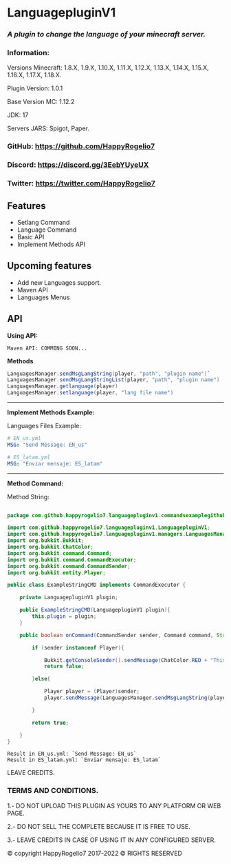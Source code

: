 # LanguagepluginV1

### _A plugin to change the language of your minecraft server._

### Information:
Versions Minecraft: 1.8.X, 1.9.X, 1.10.X, 1.11.X, 1.12.X, 1.13.X, 1.14.X, 1.15.X, 1.16.X, 1.17.X, 1.18.X.

Plugin Version: 1.0.1

Base Version MC: 1.12.2

JDK: 17

Servers JARS: Spigot, Paper.

### GitHub: https://github.com/HappyRogelio7
### Discord: https://discord.gg/3EebYUyeUX
### Twitter: https://twitter.com/HappyRogelio7

## Features
+ Setlang Command
+ Language Command
+ Basic API
+ Implement Methods API

## Upcoming features
+ Add new Languages support.
+ Maven API
+ Languages Menus

## API

**Using API:**

```maven
Maven API: COMMING SOON...
```
**Methods**

```java
LanguagesManager.sendMsgLangString(player, "path", "plugin name")`
LanguagesManager.sendMsgLangStringList(player, "path", "plugin name")
LanguagesManager.getlanguage(player)
LanguagesManager.setlanguage(player, "lang file name")
```

---

**Implement Methods Example:**

Languages Files Example:
```yaml
# EN_us.yml
MSG: "Send Message: EN_us"
```
```yaml
# ES_latam.yml
MSG: "Enviar mensaje: ES_latam"
```

---

**Method Command:**

Method String:
```java

package com.github.happyrogelio7.languagepluginv1.commandsexamplegithub;

import com.github.happyrogelio7.languagepluginv1.LanguagepluginV1;
import com.github.happyrogelio7.languagepluginv1.managers.LanguagesManager;
import org.bukkit.Bukkit;
import org.bukkit.ChatColor;
import org.bukkit.command.Command;
import org.bukkit.command.CommandExecutor;
import org.bukkit.command.CommandSender;
import org.bukkit.entity.Player;

public class ExampleStringCMD implements CommandExecutor {

    private LanguagepluginV1 plugin;

    public ExampleStringCMD(LanguagepluginV1 plugin){
        this.plugin = plugin;
    }

    public boolean onCommand(CommandSender sender, Command command, String label, String[] args) {

        if (sender instanceof Player){

            Bukkit.getConsoleSender().sendMessage(ChatColor.RED + "This command can only be executed by a player.");
            return false;

        }else{

            Player player = (Player)sender;
            player.sendMessage(LanguagesManager.sendMsgLangString(player, "MSG", "your plugin name"));

        }

        return true;

    }
}

```

```
Result in EN_us.yml: `Send Message: EN_us`
Result in ES_latam.yml: `Enviar mensaje: ES_latam`
```

LEAVE CREDITS.

### TERMS AND CONDITIONS.

1.- DO NOT UPLOAD THIS PLUGIN AS YOURS TO ANY PLATFORM OR WEB PAGE.

2.- DO NOT SELL THE COMPLETE BECAUSE IT IS FREE TO USE.

3.- LEAVE CREDITS IN CASE OF USING IT IN ANY CONFIGURED SERVER.

© copyright HappyRogelio7 2017-2022 ©
RIGHTS RESERVED
